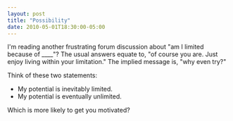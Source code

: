 ```yaml
---
layout: post
title: "Possibility"
date: 2010-05-01T18:30:00-05:00
---
```


I'm reading another frustrating forum discussion about "am I limited because of ____"? The usual answers equate to, "of course you are. Just enjoy living within your limitation." The implied message is, "why even try?"


Think of these two statements:


* My potential is inevitably limited. 
* My potential is eventually unlimited.


Which is more likely to get you motivated?

